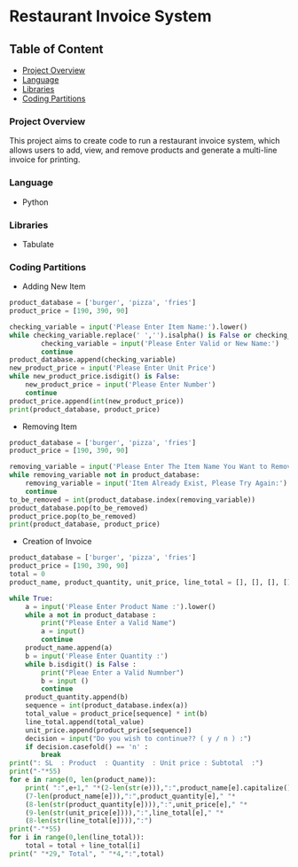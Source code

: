 # Restaurant Invoice System

## Table of Content
- [Project Overview](#project-overview)
- [Language](#language)
- [Libraries](#libraries)
- [Coding Partitions](#coding-partitions)

### Project Overview

This project aims to create code to run a restaurant invoice system, which allows users to add, view, and remove products and generate a multi-line invoice for printing.

### Language

- Python

### Libraries

- Tabulate

### Coding Partitions

- Adding New Item

```python
product_database = ['burger', 'pizza', 'fries']
product_price = [190, 390, 90]

checking_variable = input('Please Enter Item Name:').lower()
while checking_variable.replace(' ','').isalpha() is False or checking_variable.lower() in product_database:
        checking_variable = input('Please Enter Valid or New Name:')
        continue
product_database.append(checking_variable)
new_product_price = input('Please Enter Unit Price')
while new_product_price.isdigit() is False:
    new_product_price = input('Please Enter Number')
    continue
product_price.append(int(new_product_price))
print(product_database, product_price)
```

- Removing Item

```python
product_database = ['burger', 'pizza', 'fries']
product_price = [190, 390, 90]

removing_variable = input('Please Enter The Item Name You Want to Remove:').lower()
while removing_variable not in product_database:
    removing_variable = input('Item Already Exist, Please Try Again:').lower()
    continue
to_be_removed = int(product_database.index(removing_variable))
product_database.pop(to_be_removed)
product_price.pop(to_be_removed)
print(product_database, product_price)
```

- Creation of Invoice

```python
product_database = ['burger', 'pizza', 'fries']
product_price = [190, 390, 90]
total = 0
product_name, product_quantity, unit_price, line_total = [], [], [], []

while True:
    a = input('Please Enter Product Name :').lower()
    while a not in product_database :
        print("Please Enter a Valid Name")
        a = input()
        continue
    product_name.append(a)
    b = input('Please Enter Quantity :')
    while b.isdigit() is False :
        print("Pleae Enter a Valid Numnber")
        b = input ()
        continue
    product_quantity.append(b)
    sequence = int(product_database.index(a))
    total_value = product_price[sequence] * int(b)
    line_total.append(total_value)
    unit_price.append(product_price[sequence])
    decision = input("Do you wish to continue?? ( y / n ) :")
    if decision.casefold() == 'n' :
        break
print(": SL  : Product  : Quantity  : Unit price : Subtotal  :")
print("-"*55)
for e in range(0, len(product_name)):
    print( ":",e+1," "*(2-len(str(e))),":",product_name[e].capitalize()," "*
    (7-len(product_name[e])),":",product_quantity[e]," "*
    (8-len(str(product_quantity[e]))),":",unit_price[e]," "*
    (9-len(str(unit_price[e]))),":",line_total[e]," "*
    (8-len(str(line_total[e]))),":")
print("-"*55)
for i in range(0,len(line_total)):
    total = total + line_total[i]
print(" "*29," Total", " "*4,":",total)
```
